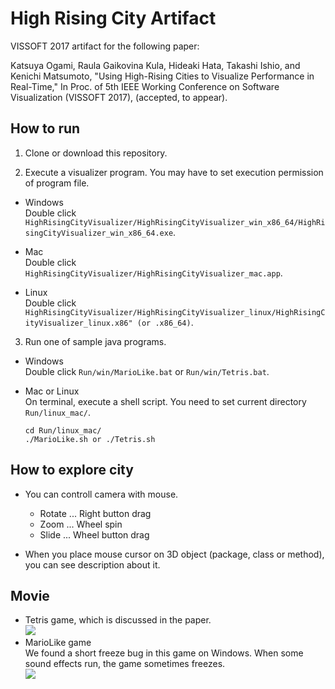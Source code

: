 # High Rising City Artifact
VISSOFT 2017 artifact for the following paper:

Katsuya Ogami, Raula Gaikovina Kula, Hideaki Hata, Takashi Ishio, and Kenichi Matsumoto, "Using High-Rising Cities to Visualize Performance in Real-Time," In Proc. of 5th IEEE Working Conference on Software Visualization (VISSOFT 2017), (accepted, to appear).

## How to run

1. Clone or download this repository.

2. Execute a visualizer program. You may have to set execution permission of program file.

  * Windows  
    Double click `HighRisingCityVisualizer/HighRisingCityVisualizer_win_x86_64/HighRisingCityVisualizer_win_x86_64.exe`.

  * Mac  
    Double click `HighRisingCityVisualizer/HighRisingCityVisualizer_mac.app`.

  * Linux  
    Double click `HighRisingCityVisualizer/HighRisingCityVisualizer_linux/HighRisingCityVisualizer_linux.x86" (or .x86_64)`.

3. Run one of sample java programs.

  * Windows  
    Double click `Run/win/MarioLike.bat` or `Run/win/Tetris.bat`.

  * Mac or Linux  
    On terminal, execute a shell script. You need to set current directory `Run/linux_mac/`.
    ```
    cd Run/linux_mac/
    ./MarioLike.sh or ./Tetris.sh
    ```

## How to explore city

* You can controll camera with mouse.
  * Rotate ... Right button drag
  * Zoom ... Wheel spin
  * Slide ... Wheel button drag

* When you place mouse cursor on 3D object (package, class or method), you can see description about it.

## Movie

* Tetris game, which is discussed in the paper.  
[![](http://img.youtube.com/vi/eleVo19Hp4k/0.jpg)](https://www.youtube.com/watch?v=eleVo19Hp4k)
* MarioLike game  
We found a short freeze bug in this game on Windows. When some sound effects run, the game sometimes freezes.  
[![](http://img.youtube.com/vi/_2GOglYqN8g/0.jpg)](https://www.youtube.com/watch?v=_2GOglYqN8g)
